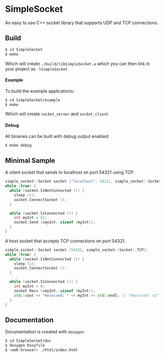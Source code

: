 # SimpleSocket
An easy to use C++ socket library that supports UDP and TCP connections.

## Build
```bash
$ cd SimpleSocket
$ make
```
Which will create `./build/libSimpleSocket.a` which you can then link in your project as `-lSimpleSocket`

#### Example
To build the example applications:
```bash
$ cd SimpleSocket/example
$ make
```
Which will create `socket_server` and `socket_client`.

#### Debug
All binaries can be built with debug output enabled:
```bash
$ make debug
```

## Minimal Sample
A client socket that sends to localhost on port 54321 using TCP.
```cpp
simple_socket::Socket socket ("localhost", 54321, simple_socket::Socket::TCP);
while (true) {
  while (socket.IsNotConnected ()) {
    sleep (1);
    socket.ConnectSocket ();
  }

  while (socket.IsConnected ()) {
    int myInt = 42;
    socket.Send (&myInt, sizeof (myInt));
  }
}
```

A host socket that accepts TCP connections on port 54321.
```cpp
simple_socket::Socket socket (54321, simple_socket::Socket::TCP);
while (true) {
  while (socket.IsNotConnected ()) {
    sleep (1);
    socket.ConnectSocket ();
  }

  while (socket.IsConnected ()) {
    int myInt = 0;
    socket.Recv (&myInt, sizeof (myInt));
    std::cout << "Received: " << myInt << std::endl; // "Received: 42"
  }
}
```

## Documentation
Documentation is created with `doxygen`:
```bash
$ cd SimpleSocket/doc
$ doxygen Doxyfile
$ <web browser> ./html/index.html
```